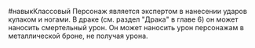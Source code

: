 #навыкКлассовый 
Персонаж является экспертом в нанесении ударов кулаком и ногами. В драке (см. раздел "Драка" в главе 6) он может наносить смертельный урон. Он может наносить урон персонажам в металлической броне, не получая урона. 
